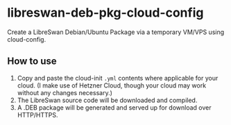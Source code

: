 # libreswan-deb-pkg-cloud-config
Create a LibreSwan Debian/Ubuntu Package via a temporary VM/VPS using cloud-config.

## How to use
1. Copy and paste the cloud-init `.yml` contents where applicable for your cloud.  (I make use of Hetzner Cloud, though your cloud may work without any changes necessary.)
2. The LibreSwan source code will be downloaded and compiled.
3. A .DEB package will be generated and served up for download over HTTP/HTTPS.
